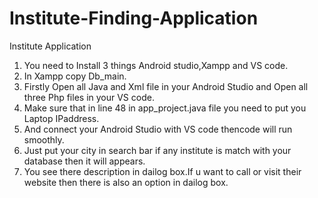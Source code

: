 # Institute-Finding-Application
Institute Application
1. You need to Install 3 things Android studio,Xampp and VS code.
2. In Xampp copy Db_main.
3. Firstly Open all Java and Xml file in your Android Studio and Open all three Php files in your VS code.
4. Make sure that in line 48 in app_project.java file you need to put you Laptop IPaddress.
5. And connect your Android Studio with VS code thencode will run smoothly.
6. Just put your city in search bar if any institute is match with your database then it will appears.
7. You see there description in dailog box.If u want to call or visit their website then there is also an option in dailog box.
